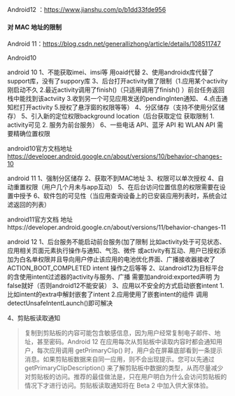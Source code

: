 Android12 ：https://www.jianshu.com/p/b1dd33fde956

#### 对 MAC 地址的限制



Android 11：https://blog.csdn.net/generallizhong/article/details/108511747

Android10



android 10
1、不能获取imei、imsi等 用oaid代替
2、使用androidx库代替了support库，没有了suppory库
3、后台打开activity做了限制（1.应用某个activity刚启动不久 2.最近activity调用了finish()（只适用调用了finish() ）前台任务返回栈中能找到该actviity 3.收到另一个可见应用发送的pendingInten通知、 4.点击通知栏打开activity 5.授权了悬浮窗的权限等等）
4、分区储存（支持不使用分区储存）
5、引入新的定位权限background location（后台获取定位 获取限制 1. activity可见 2. 服务为前台服务）
6、一些电话 API、蓝牙 API 和 WLAN API 需要精确位置权限

android10官方文档地址
https://developer.android.google.cn/about/versions/10/behavior-changes-10

android 11
1、强制分区储存
2、获取不到MAC地址
3、权限可以单次授权
4、自动重置权限（用户几个月未与app互动）
5、在后台访问位置信息的权限需要在设置中授予
6、软件包的可见性（当应用查询设备上的已安装应用列表时，系统会过滤返回的列表）

android11官方文档 地址https://developer.android.google.cn/about/versions/11/behavior-changes-11

android 12
1、后台服务不能启动前台服务(加了限制 比如activity处于可见状态、应用相关页面元素执行操作与通知、气泡、微件 或activity有互动、用户已授权添加为白名单权限并且导向用户停止该应用的电池优化界面、广播接收器接收了ACTION_BOOT_COMPLETED intent 操作之后等等
2、以android12为目标平台的含使用intent过滤器的activity与服务、广播 需要加android:exported声明 为false就好（否则android12不能安装）
3、应用以不安全的方式启动嵌套intent
1.比如intent的extra中解封嵌套了intent
2.应用使用了嵌套intent的组件
调用detectUnsafeIntentLaunch()即可解决

4、剪贴板读取通知

> 复制到剪贴板的内容可能包含敏感信息，因为用户经常复制电子邮件、地址，甚至密码。Android 12 在应用每次从剪贴板中读取内容时都会通知用户，每次应用调用 getPrimaryClip() 时，用户会在屏幕底部看到一条提示消息。如果剪贴板数据来自同一应用，则不会出现提示。您可以先通过 getPrimaryClipDescription() 来了解剪贴板中数据的类型，从而尽量减少对剪贴板的访问。推荐的最佳做法是，只在用户明白为什么会访问剪贴板的情况下才进行访问。剪贴板读取通知将在 Beta 2 中加入供大家体验。